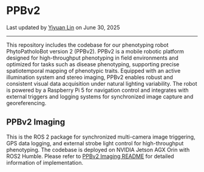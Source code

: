 # PPBv2

Last updated by [Yiyuan Lin](yl3663@cornell.edu) on June 30, 2025

---



This repository includes the codebase for our phenotyping robot PhytoPatholoBot version 2 (PPBv2). PPBv2 is a mobile robotic platform designed for high-throughput phenotyping in field environments and optimized for tasks such as disease phenotyping, supporting precise spatiotemporal mapping of phenotypic traits. Equipped with an active illumination system and stereo imaging, PPBv2 enables robust and consistent visual data acquisition under natural lighting variability. The robot is powered by a Raspberry Pi 5 for navigation control and integrates with external triggers and logging systems for synchronized image capture and georeferencing.



## PPBv2 Imaging

This is the ROS 2 package for synchronized multi-camera image triggering, GPS data logging, and external strobe light control for high-throughput  phenotyping. The codebase is deployed on NVIDIA Jetson AGX Orin with ROS2 Humble. Please refer to [PPBv2 Imaging README](PPBv2_Imaging/README.md) for detailed information of implementation.

